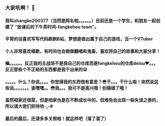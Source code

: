 ### 大家吼啊！ 👋

#### 我叫zhangke200377（当然是网名啦。。。。。。）目前还是一个学生，和朋友一起创建了 “放课后的下午茶时间-fangkehou team"。

#### 平常的话喜欢写写代码刷刷B站，梦想是做出属于自己的游戏，当一个VTuber

#### 个人非常喜欢唱歌，有时间也会做做翻唱和鬼畜，喜欢将自己的故事和大家分享！

#### 嘛。。。。。。反正我的主战场不是我自己的仓库而是fangkehou的仓库deisu❤。。。反正那些个不正经的东西都是我干出来的😜

#### 。。。。。什么？你说。。。。你觉得我的东西很有意思？😳干。。。干什么啦！突然说这些话。。。。。。。诶嘿嘿。。😳我。。。我可不是高兴哦！别搞错了哦！

#### 虽然咱家还很菜，但是咱家也是在不断成长中的，但难免会出现一些失误之类的，所以请大佬们担待哈-_-#

#### 最后的最后，还请多多关照啦！就这样吧（溜了溜了）

<!--
**zhangke200377/zhangke200377** is a ✨ _special_ ✨ repository because its `README.md` (this file) appears on your GitHub profile.

Here are some ideas to get you started:

- 🔭 I’m currently working on ...
- 🌱 I’m currently learning ...
- 👯 I’m looking to collaborate on ...
- 🤔 I’m looking for help with ...
- 💬 Ask me about ...
- 📫 How to reach me: ...
- 😄 Pronouns: ...
- ⚡ Fun fact: ...
-->
